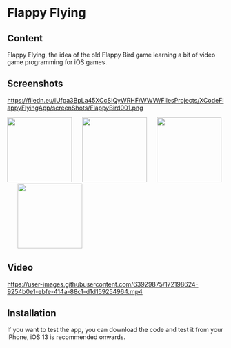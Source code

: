 # Flappy Flying

## Content
Flappy Flying, the idea of the old Flappy Bird game learning a bit of video game programming for iOS games.

## Screenshots
https://filedn.eu/lUfpa3BpLa45XCcSIQyWRHF/WWW/FilesProjects/XCodeFlappyFlyingApp/screenShots/FlappyBird001.png

<p>
  <img src="https://filedn.eu/lUfpa3BpLa45XCcSIQyWRHF/WWW/FilesProjects/XCodeFlappyFlyingApp/screenShots/FlappyBird001.png" width="150">&nbsp;&nbsp;&nbsp;&nbsp;&nbsp;
  <img src="https://filedn.eu/lUfpa3BpLa45XCcSIQyWRHF/WWW/FilesProjects/XCodeFlappyFlyingApp/screenShots/FlappyBird002.png" width="150">&nbsp;&nbsp;&nbsp;&nbsp;&nbsp;
  <img src="https://filedn.eu/lUfpa3BpLa45XCcSIQyWRHF/WWW/FilesProjects/XCodeFlappyFlyingApp/screenShots/FlappyBird003.png" width="150">&nbsp;&nbsp;&nbsp;&nbsp;&nbsp;
  <img src="https://filedn.eu/lUfpa3BpLa45XCcSIQyWRHF/WWW/FilesProjects/XCodeFlappyFlyingApp/screenShots/FlappyBird004.png" width="150">
</p>

## Video


https://user-images.githubusercontent.com/63929875/172198624-9254b0e1-ebfe-414a-88c1-d1d159254964.mp4



## Installation
If you want to test the app, you can download the code and test it from your iPhone, iOS 13 is recommended onwards.

